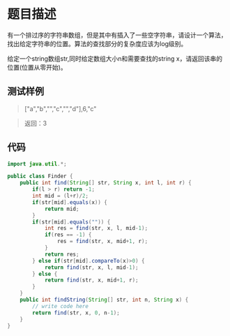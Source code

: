 # 题目描述
有一个排过序的字符串数组，但是其中有插入了一些空字符串，请设计一个算法，找出给定字符串的位置。算法的查找部分的复杂度应该为log级别。

给定一个string数组str,同时给定数组大小n和需要查找的string x，请返回该串的位置(位置从零开始)。

## 测试样例
> ["a","b","","c","","d"],6,"c"

> 返回：3

## 代码
```java
import java.util.*;

public class Finder {
    public int find(String[] str, String x, int l, int r) {
        if(l > r) return -1;
        int mid = (l+r)/2;
        if(str[mid].equals(x)) {
            return mid;
        }
        if(str[mid].equals("")) {
            int res = find(str, x, l, mid-1);
            if(res == -1) {
                res = find(str, x, mid+1, r);
            }
            return res;
        } else if(str[mid].compareTo(x)>0) {
            return find(str, x, l, mid-1);
        } else {
            return find(str, x, mid+1, r);
        }
    }
    public int findString(String[] str, int n, String x) {
        // write code here
        return find(str, x, 0, n-1);
    }
}
```